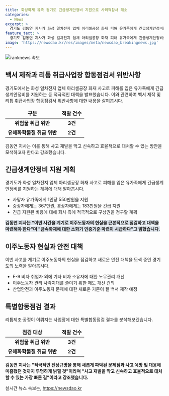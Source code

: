 ```yaml
---
title: 화성화재 유족 경기도 긴급생계안정비 지원으로 사회적참사 해소
categories:
  - News
excerpt: >
  경기도 김동연 지사가 화성 일차전지 업체 아리셀공장 화재 피해 유가족에게 긴급생계안정비를 지원한다고 3일 밝혔다. 이번 지원으로 사망자 유족에게는 550만원, 중상자에게는 367만원, 경상자에게는 183만원을 지급한다. 또한, 사고 원인과 재발 방지 대책 발표와 함께, 이주 노동자의 현실 점검과 소화기 인증기준 마련이 시급하다고 강조했다. 노동자들의 트라우마에 대한 치료와 법적, 행정적 서비스를 제공할 방침이며, 산업안전과 이주노동자 문제를 다룬 백서를 제작할 예정이다. 또한, 리튬제조·공정 사업장에 대한 합동점검에서 5건의 위반 사항이 적발돼 사고 예방 및 대응 미흡을 고발하는 것으로 나타났다.
feature_text: >
  경기도 김동연 지사가 화성 일차전지 업체 아리셀공장 화재 피해 유가족에게 긴급생계안정비를 지원한다고 3일 밝혔다. 이번 지원으로 사망자 유족에게는 550만원, 중상자에게는 367만원, 경상자에게는 183만원을 지급한다. 또한, 사고 원인과 재발 방지 대책 발표와 함께, 이주 노동자의 현실 점검과 소화기 인증기준 마련이 시급하다고 강조했다. 노동자들의 트라우마에 대한 치료와 법적, 행정적 서비스를 제공할 방침이며, 산업안전과 이주노동자 문제를 다룬 백서를 제작할 예정이다. 또한, 리튬제조·공정 사업장에 대한 합동점검에서 5건의 위반 사항이 적발돼 사고 예방 및 대응 미흡을 고발하는 것으로 나타났다.
image: 'https://newsdao.kr/res/images/meta/newsdao_breakingnews.jpg'
---
```


<p><img src="https://newsdao.kr/res/images/meta/newsdao_breakingnews.jpg" alt="ranknews 속보" /></p>

<h2 data-ke-size="size26">백서 제작과 리튬 취급사업장 합동점검서 위반사항</h2>

<p data-ke-size="size16">경기도에서는 화성 일차전지 업체 아리셀공장 화재 사고로 피해를 입은 유가족에게 긴급생계안정비를 지원하는 등 적극적인 대책을 발표했습니다. 이와 관련하여 백서 제작 및 리튬 취급사업장 합동점검서 위반사항에 대한 내용을 살펴봅시다.</p>

<table>
  <thead>
    <tr>
      <td style="text-align: center; height: 17px;"><b>구분</b></td>
      <td style="text-align: center; height: 17px;"><b>적발 건수</b></td>
    </tr>
  </thead>
  <tbody>
    <tr>
      <td style="text-align: center; height: 17px;"><b>위험물 취급 위반</b></td>
      <td style="text-align: center; height: 17px;"><b>3건</b></td>
    </tr>
    <tr>
      <td style="text-align: center; height: 17px;"><b>유해화학물질 취급 위반</b></td>
      <td style="text-align: center; height: 17px;"><b>2건</b></td>
    </tr>
  </tbody>
</table>

<p data-ke-size="size16">김동연 지사는 이를 통해 사고 재발을 막고 신속하고 효율적으로 대처할 수 있는 방안을 모색하고자 한다고 강조했습니다.</p>

<h2 data-ke-size="size26">긴급생계안정비 지원 계획</h2>

<p data-ke-size="size16">경기도가 화성 일차전지 업체 아리셀공장 화재 사고로 피해를 입은 유가족에게 긴급생계안정비를 지원하는 계획에 대해 알아봅시다.</p>

<ul>
  <li>사망자 유가족에게 1인당 550만원을 지원</li>
  <li>중상자에게는 367만원, 경상자에게는 183만원을 긴급 지원</li>
  <li>긴급 지원된 비용에 대해 회사 측에 적극적으로 구상권을 청구할 계획</li>
</ul>

<p><b><span style="background-color: #21538527;">김동연 지사는 "이번 사건을 계기로 이주노동자의 현실을 근본적으로 점검하고 대책을 마련해야 한다"며 "금속화재에 대한 소화기 인증기준 마련이 시급하다"고 밝혔습니다.</span></b></p>

<h2 data-ke-size="size26">이주노동자 현실과 안전 대책</h2>

<p data-ke-size="size16">이번 사고를 계기로 이주노동자의 현실을 점검하고 새로운 안전 대책을 모색 중인 경기도의 노력을 알아봅시다.</p>

<ul>
  <li>E-9 비자 취업자 외에 기타 비자 소유자에 대한 노무관리 개선</li>
  <li>이주노동자 관리 사각지대를 줄이기 위한 제도 개선 건의</li>
  <li>산업안전과 이주노동자 문제에 대한 새로운 기준이 될 백서 제작 예정</li>
</ul>

<h2 data-ke-size="size26">특별합동점검 결과</h2>

<p data-ke-size="size16">리튬제조·공정이 이뤄지는 사업장에 대한 특별합동점검 결과를 분석해보겠습니다.</p>

<table>
  <thead>
    <tr>
      <td style="text-align: center; height: 17px;"><b>점검 대상</b></td>
      <td style="text-align: center; height: 17px;"><b>적발 건수</b></td>
    </tr>
  </thead>
  <tbody>
    <tr>
      <td style="text-align: center; height: 17px;"><b>위험물 취급 위반</b></td>
      <td style="text-align: center; height: 17px;"><b>3건</b></td>
    </tr>
    <tr>
      <td style="text-align: center; height: 17px;"><b>유해화학물질 취급 위반</b></td>
      <td style="text-align: center; height: 17px;"><b>2건</b></td>
    </tr>
  </tbody>
</table>

<p data-ke-size="size16"><b>김동연 지사는 "적극적인 진상규명을 통해 새롭게 파악된 문제점과 사고 예방 및 대응에 미흡했던 것까지 투명하게 밝힐 것"이라며 "사고 재발을 막고 신속하고 효율적으로 대처할 수 있는 가장 빠른 길"이라고 강조했습니다.</b></p>
실시간 뉴스 속보는, <a href="https://newsdao.kr" rel="dofollow">https://newsdao.kr</a>



